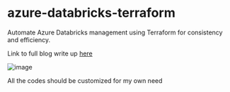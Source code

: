 # azure-databricks-terraform

Automate Azure Databricks management using Terraform for consistency and efficiency.

Link to full blog write up [here](https://medium.com/@ridwanibraheem1/managing-azure-databricks-with-terraform-69447218c0cb) 

 ![image](https://github.com/user-attachments/assets/24ad7ecf-d47e-4f4b-a414-e1e8d1f9a973)

 All the codes should be customized for my own need
